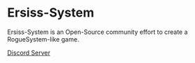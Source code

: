 # Ersiss-System

Ersiss-System is an Open-Source community effort to create a RogueSystem-like game.

[Discord Server](https://discord.gg/KCFfEAFg)
